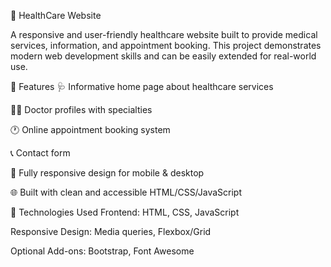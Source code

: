 🏥 HealthCare Website

A responsive and user-friendly healthcare website built to provide medical services, information, and appointment booking. This project demonstrates modern web development skills and can be easily extended for real-world use.


📌 Features
🩺 Informative home page about healthcare services

👨‍⚕️ Doctor profiles with specialties

🕐 Online appointment booking system

📞 Contact form

📱 Fully responsive design for mobile & desktop

🌐 Built with clean and accessible HTML/CSS/JavaScript

🚀 Technologies Used
Frontend: HTML, CSS, JavaScript

Responsive Design: Media queries, Flexbox/Grid

Optional Add-ons: Bootstrap, Font Awesome
